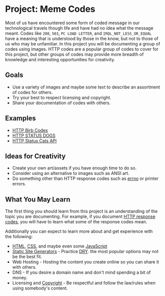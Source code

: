 # Project: Meme Codes

Most of us have encountered some form of coded message in our technological travels though life and have had no idea what the message meant.
Codes like `200`, `503`, `PC LOAD LETTER`, and `IRQL_NOT_LESS_OR_EQUAL` have a meaning that is understood by those in the know, but not to those of us who may be unfamiliar. In this project you will be documenting a group of codes using images. HTTP codes are a popular group of codes to cover for this project, but other groups of codes may provide more breadth of knowledge and interesting opportunities for creativity.

## Goals

- Use a variety of images and maybe some text to describe an assortment of codes for others.
- Try your best to respect licensing and copyright.
- Share your documentation of codes with others.

## Examples

- [HTTP Birb Codes](http://birb.codes/)
- [HTTP STATUS DOGS](https://httpstatusdogs.com/)
- [HTTP Status Cats API](https://http.cat/)

## Ideas for Creativity

- Create your own art/assets if you have enough time to do so.
- Consider using an alternative to images such as ANSI art.
- Do something other than HTTP response codes such as [errno](http://man7.org/linux/man-pages/man3/errno.3.html) or printer errors.

## What You May Learn

The first thing you should learn from this project is an understanding of the topic you are documenting. For example, if you document [HTTP response codes](https://developer.mozilla.org/en-US/docs/Web/HTTP/Status), you will have to learn what some of the response codes mean.

Additionally you can expect to learn more about and get experience with the following:

- [HTML](https://developer.mozilla.org/en-US/docs/Web/HTML), [CSS](https://developer.mozilla.org/en-US/docs/Web/CSS), and maybe even some [JavaScript](https://developer.mozilla.org/en-US/docs/Web/JavaScript)
- [Static Site Generators](https://www.staticgen.com/) - Practice [DRY](https://en.wikipedia.org/wiki/Don%27t_repeat_yourself). the most popular options may not be the best fit.
- Web Hosting - Hosting the content you create online so you can share it with others.
- DNS - If you desire a domain name and don't mind spending a bit of money.
- Licensing and [Copyright](https://www.teachingcopyright.org/) - Be respectful and follow the law/rules when using somebody's content.